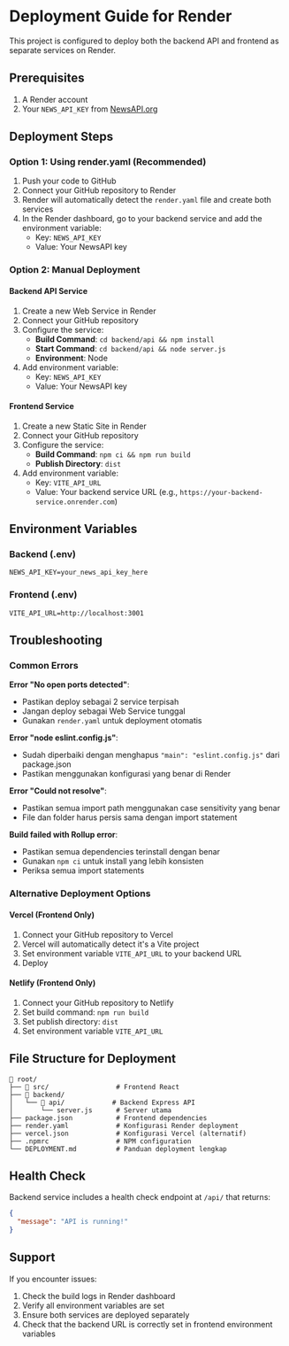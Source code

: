 # Deployment Guide for Render

This project is configured to deploy both the backend API and frontend as separate services on Render.

## Prerequisites

1. A Render account
2. Your `NEWS_API_KEY` from [NewsAPI.org](https://newsapi.org/)

## Deployment Steps

### Option 1: Using render.yaml (Recommended)

1. Push your code to GitHub
2. Connect your GitHub repository to Render
3. Render will automatically detect the `render.yaml` file and create both services
4. In the Render dashboard, go to your backend service and add the environment variable:
   - Key: `NEWS_API_KEY`
   - Value: Your NewsAPI key

### Option 2: Manual Deployment

#### Backend API Service

1. Create a new Web Service in Render
2. Connect your GitHub repository
3. Configure the service:
   - **Build Command**: `cd backend/api && npm install`
   - **Start Command**: `cd backend/api && node server.js`
   - **Environment**: Node
4. Add environment variable:
   - Key: `NEWS_API_KEY`
   - Value: Your NewsAPI key

#### Frontend Service

1. Create a new Static Site in Render
2. Connect your GitHub repository
3. Configure the service:
   - **Build Command**: `npm ci && npm run build`
   - **Publish Directory**: `dist`
4. Add environment variable:
   - Key: `VITE_API_URL`
   - Value: Your backend service URL (e.g., `https://your-backend-service.onrender.com`)

## Environment Variables

### Backend (.env)
```
NEWS_API_KEY=your_news_api_key_here
```

### Frontend (.env)
```
VITE_API_URL=http://localhost:3001
```

## Troubleshooting

### Common Errors

**Error "No open ports detected"**: 
- Pastikan deploy sebagai 2 service terpisah
- Jangan deploy sebagai Web Service tunggal
- Gunakan `render.yaml` untuk deployment otomatis

**Error "node eslint.config.js"**:
- Sudah diperbaiki dengan menghapus `"main": "eslint.config.js"` dari package.json
- Pastikan menggunakan konfigurasi yang benar di Render

**Error "Could not resolve"**:
- Pastikan semua import path menggunakan case sensitivity yang benar
- File dan folder harus persis sama dengan import statement

**Build failed with Rollup error**:
- Pastikan semua dependencies terinstall dengan benar
- Gunakan `npm ci` untuk install yang lebih konsisten
- Periksa semua import statements

### Alternative Deployment Options

#### Vercel (Frontend Only)
1. Connect your GitHub repository to Vercel
2. Vercel will automatically detect it's a Vite project
3. Set environment variable `VITE_API_URL` to your backend URL
4. Deploy

#### Netlify (Frontend Only)
1. Connect your GitHub repository to Netlify
2. Set build command: `npm run build`
3. Set publish directory: `dist`
4. Set environment variable `VITE_API_URL`

## File Structure for Deployment

```
📁 root/
├── 📁 src/                 # Frontend React
├── 📁 backend/
│   └── 📁 api/            # Backend Express API
│       └── server.js      # Server utama
├── package.json           # Frontend dependencies
├── render.yaml            # Konfigurasi Render deployment
├── vercel.json            # Konfigurasi Vercel (alternatif)
├── .npmrc                 # NPM configuration
└── DEPLOYMENT.md          # Panduan deployment lengkap
```

## Health Check

Backend service includes a health check endpoint at `/api/` that returns:
```json
{
  "message": "API is running!"
}
```

## Support

If you encounter issues:
1. Check the build logs in Render dashboard
2. Verify all environment variables are set
3. Ensure both services are deployed separately
4. Check that the backend URL is correctly set in frontend environment variables 